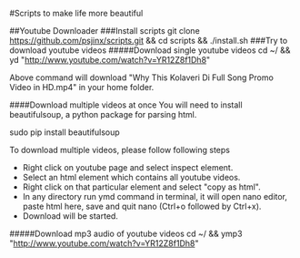 #Scripts to make life more beautiful

##Youtube Downloader
###Install scripts
git clone https://github.com/psjinx/scripts.git && cd scripts && ./install.sh
###Try to download youtube videos
#####Download single youtube videos
cd ~/ && yd "http://www.youtube.com/watch?v=YR12Z8f1Dh8"

Above command will download "Why This Kolaveri Di Full Song Promo Video in HD.mp4"
in your home folder.

####Download multiple videos at once
You will need to install beautifulsoup, a python package for parsing html.

sudo pip install beautifulsoup

To download multiple videos, please follow following steps

- Right click on youtube page and select inspect element.
- Select an html element which contains all youtube videos.
- Right click on that particular element and select "copy as html".
- In any directory run ymd command in terminal, it will open nano editor, paste html here, save and quit nano (Ctrl+o followed by Ctrl+x).
- Download will be started.

#####Download mp3 audio of youtube videos
cd ~/ && ymp3 "http://www.youtube.com/watch?v=YR12Z8f1Dh8"
